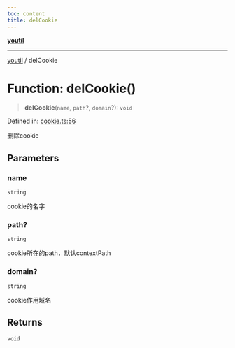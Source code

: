 ```yaml
---
toc: content
title: delCookie
---
```

[**youtil**](../README.md)

***

[youtil](../globals.md) / delCookie

# Function: delCookie()

> **delCookie**(`name`, `path`?, `domain`?): `void`

Defined in: [cookie.ts:56](https://github.com/sxei/youtil/blob/b47ef7b1757ff0687608f2a4a60408b636b14d73/src/cookie.ts#L56)

删除cookie

## Parameters

### name

`string`

cookie的名字

### path?

`string`

cookie所在的path，默认contextPath

### domain?

`string`

cookie作用域名

## Returns

`void`
